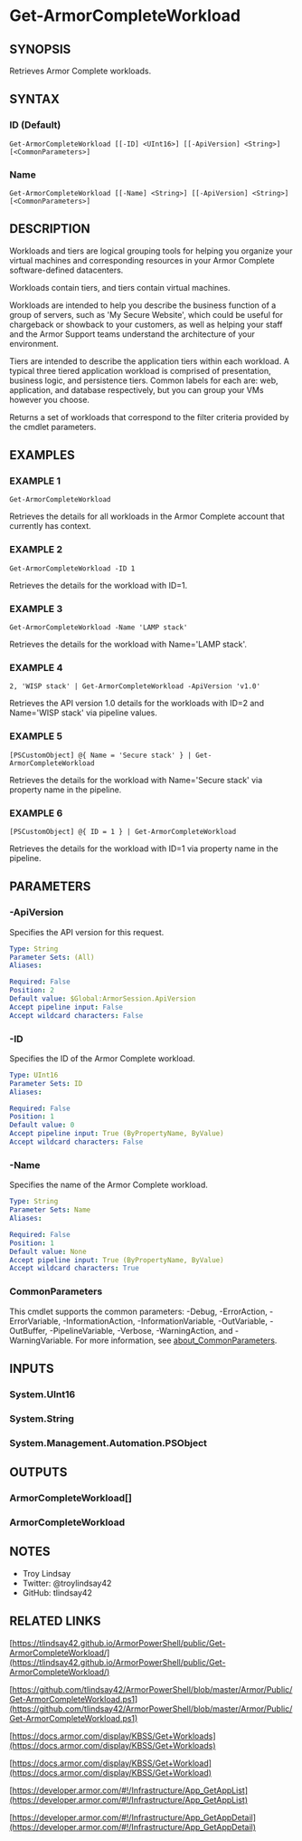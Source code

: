 # Get-ArmorCompleteWorkload

## SYNOPSIS
Retrieves Armor Complete workloads.

## SYNTAX

### ID (Default)
```
Get-ArmorCompleteWorkload [[-ID] <UInt16>] [[-ApiVersion] <String>] [<CommonParameters>]
```

### Name
```
Get-ArmorCompleteWorkload [[-Name] <String>] [[-ApiVersion] <String>] [<CommonParameters>]
```

## DESCRIPTION
Workloads and tiers are logical grouping tools for helping you organize your
virtual machines and corresponding resources in your Armor Complete
software-defined datacenters.

Workloads contain tiers, and tiers contain virtual machines.

Workloads are intended to help you describe the business function of a group of
servers, such as 'My Secure Website', which could be useful for chargeback or
showback to your customers, as well as helping your staff and the Armor Support
teams understand the architecture of your environment.

Tiers are intended to describe the application tiers within each workload. 
A
typical three tiered application workload is comprised of presentation,
business logic, and persistence tiers. 
Common labels for each are: web,
application, and database respectively, but you can group your VMs however you
choose.

Returns a set of workloads that correspond to the filter criteria provided by
the cmdlet parameters.

## EXAMPLES

### EXAMPLE 1
```
Get-ArmorCompleteWorkload
```

Retrieves the details for all workloads in the Armor Complete account that
currently has context.

### EXAMPLE 2
```
Get-ArmorCompleteWorkload -ID 1
```

Retrieves the details for the workload with ID=1.

### EXAMPLE 3
```
Get-ArmorCompleteWorkload -Name 'LAMP stack'
```

Retrieves the details for the workload with Name='LAMP stack'.

### EXAMPLE 4
```
2, 'WISP stack' | Get-ArmorCompleteWorkload -ApiVersion 'v1.0'
```

Retrieves the API version 1.0 details for the workloads with ID=2 and
Name='WISP stack' via pipeline values.

### EXAMPLE 5
```
[PSCustomObject] @{ Name = 'Secure stack' } | Get-ArmorCompleteWorkload
```

Retrieves the details for the workload with Name='Secure stack' via property
name in the pipeline.

### EXAMPLE 6
```
[PSCustomObject] @{ ID = 1 } | Get-ArmorCompleteWorkload
```

Retrieves the details for the workload with ID=1 via property name in the
pipeline.

## PARAMETERS

### -ApiVersion
Specifies the API version for this request.

```yaml
Type: String
Parameter Sets: (All)
Aliases:

Required: False
Position: 2
Default value: $Global:ArmorSession.ApiVersion
Accept pipeline input: False
Accept wildcard characters: False
```

### -ID
Specifies the ID of the Armor Complete workload.

```yaml
Type: UInt16
Parameter Sets: ID
Aliases:

Required: False
Position: 1
Default value: 0
Accept pipeline input: True (ByPropertyName, ByValue)
Accept wildcard characters: False
```

### -Name
Specifies the name of the Armor Complete workload.

```yaml
Type: String
Parameter Sets: Name
Aliases:

Required: False
Position: 1
Default value: None
Accept pipeline input: True (ByPropertyName, ByValue)
Accept wildcard characters: True
```

### CommonParameters
This cmdlet supports the common parameters: -Debug, -ErrorAction, -ErrorVariable, -InformationAction, -InformationVariable, -OutVariable, -OutBuffer, -PipelineVariable, -Verbose, -WarningAction, and -WarningVariable. For more information, see [about_CommonParameters](http://go.microsoft.com/fwlink/?LinkID=113216).

## INPUTS

### System.UInt16
### System.String
### System.Management.Automation.PSObject
## OUTPUTS

### ArmorCompleteWorkload[]
### ArmorCompleteWorkload
## NOTES
- Troy Lindsay
- Twitter: @troylindsay42
- GitHub: tlindsay42

## RELATED LINKS

[https://tlindsay42.github.io/ArmorPowerShell/public/Get-ArmorCompleteWorkload/](https://tlindsay42.github.io/ArmorPowerShell/public/Get-ArmorCompleteWorkload/)

[https://github.com/tlindsay42/ArmorPowerShell/blob/master/Armor/Public/Get-ArmorCompleteWorkload.ps1](https://github.com/tlindsay42/ArmorPowerShell/blob/master/Armor/Public/Get-ArmorCompleteWorkload.ps1)

[https://docs.armor.com/display/KBSS/Get+Workloads](https://docs.armor.com/display/KBSS/Get+Workloads)

[https://docs.armor.com/display/KBSS/Get+Workload](https://docs.armor.com/display/KBSS/Get+Workload)

[https://developer.armor.com/#!/Infrastructure/App_GetAppList](https://developer.armor.com/#!/Infrastructure/App_GetAppList)

[https://developer.armor.com/#!/Infrastructure/App_GetAppDetail](https://developer.armor.com/#!/Infrastructure/App_GetAppDetail)

